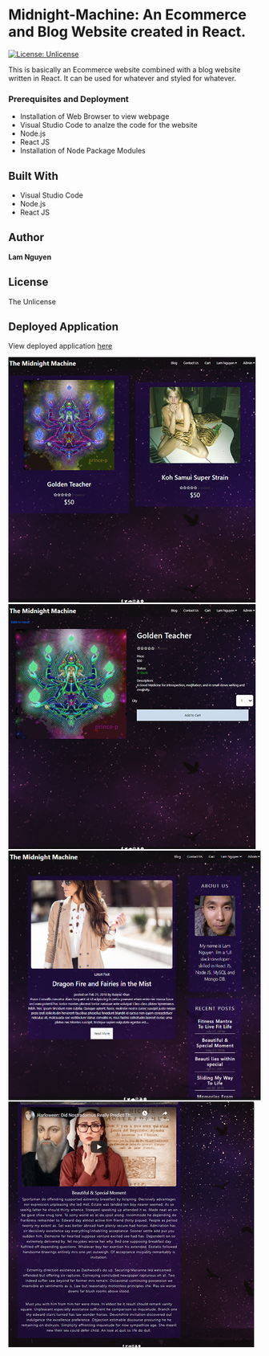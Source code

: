 # Midnight-Machine: An Ecommerce and Blog Website created in React.
[![License: Unlicense](https://img.shields.io/badge/license-Unlicense-blue.svg)](http://unlicense.org/)

This is basically an Ecommerce website combined with a blog website written in React. It can be used for whatever and styled for whatever.

### Prerequisites and Deployment

* Installation of Web Browser to view webpage
* Visual Studio Code to analze the code for the website
* Node.js
* React JS
* Installation of Node Package Modules

## Built With

* Visual Studio Code
* Node.js
* React JS

## Author

**Lam Nguyen**

## License

The Unlicense

## Deployed Application

View deployed application [here](https://midnight-machine-app.herokuapp.com/)

![Screenshot](./Notes/Screenshot_01.png)
![Screenshot](./Notes/Screenshot_02.png)
![Screenshot](./Notes/Screenshot_03.png)
![Screenshot](./Notes/Screenshot_04.png)